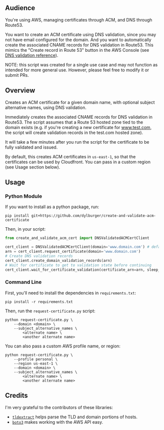 ## Audience

You're using AWS, managing certificates through ACM, and DNS through Route53.

You want to create an ACM certificate using DNS validation, since you may not have email configured for the domain. And you want to automatically create the associated CNAME records for DNS validation in Route53. This mimics the "Create record in Route 53" button in the AWS Console (see [DNS validation reference](http://docs.aws.amazon.com/acm/latest/userguide/gs-acm-validate-dns.html)).

NOTE: this script was created for a single use case and may not function as intended for more general use. However, please feel free to modify it or submit PRs.

## Overview

Creates an ACM certificate for a given domain name, with optional subject alternative names, using DNS validation.

Immediately creates the associated CNAME records for DNS validation in Route53. The script assumes that a Route 53 hosted zone tied to the domain exists (e.g. if you're creating a new certificate for www.test.com, the script will create validation records in the test.com hosted zone).

It will take a few minutes after you run the script for the certificate to be fully validated and issued.

By default, this creates ACM certificates in `us-east-1`, so that the certificates can be used by Cloudfront. You can pass in a custom region (see Usage section below).

## Usage

### Python Module

If you want to install as a python package, run:

`pip install git+https://github.com/dylburger/create-and-validate-acm-certificate`

Then, in your script:

```python
from create_and_validate_acm_cert import DNSValidatedACMCertClient

cert_client = DNSValidatedACMCertClient(domain='www.domain.com') # defaults to using the 'default` aws profile on your machine and the 'us-east-1' aws region.
arn = cert_client.request_certificate(domain='www.domain.com')
# Create DNS validation records
cert_client.create_domain_validation_records(arn)
# Wait for certificate to get to validation state before continuing
cert_client.wait_for_certificate_validation(certificate_arn=arn, sleep_time=5, timeout=600)
```

### Command Line

First, you'll need to install the dependencies in `requirements.txt`:

    pip install -r requirements.txt

Then, run the `request-certificate.py` script:

    python request-certificate.py \
        --domain <domain> \
        --subject_alternative_names \
            <alternate name> \
            <another alternate name>

You can also pass a custom AWS profile name, or region:

    python request-certificate.py \
        --profile personal \
        --region us-east-1 \
        --domain <domain> \
        --subject_alternative_names \
            <alternate name> \
            <another alternate name>

## Credits

I'm very grateful to the contributors of these libraries:

* [`tldextract`](https://github.com/john-kurkowski/tldextract) helps parse the TLD and domain portions of hosts.
* [`boto3`](https://github.com/boto/boto3) makes working with the AWS API easy.
